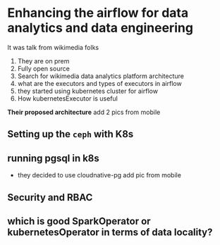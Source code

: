 # Enhancing the airflow for data analytics and data engineering

It was talk from wikimedia folks
1. They are on prem
2. Fully open source
3. Search for wikimedia data analytics platform architecture
4. what are the executors and types of executors in airflow
5. they started using kubernetes cluster for airflow
7. How kubernetesExecutor is useful


**Their proposed architecture**
add 2 pics from mobile




## Setting up the `ceph` with K8s


## running pgsql in k8s
* they decided to use cloudnative-pg
add pic from mobile


## Security and RBAC



## which is good  SparkOperator or kubernetesOperator in terms of data locality?




